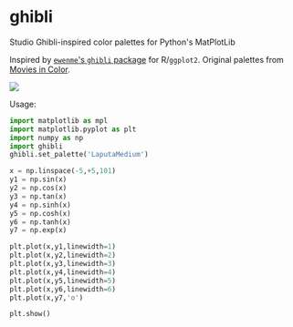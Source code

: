# ghibli
Studio Ghibli-inspired color palettes for Python's MatPlotLib

Inspired by [`ewenme`'s `ghibli` package](https://ewenme.github.io/ghibli/index.html) for R/`ggplot2`.  Original palettes from [Movies in Color](http://moviesincolor.com/).

![](https://github.com/ewenme/ghibli/raw/master/man/figures/README-palettes-1.png)

Usage:

```py
import matplotlib as mpl
import matplotlib.pyplot as plt
import numpy as np
import ghibli
ghibli.set_palette('LaputaMedium')

x = np.linspace(-5,+5,101)
y1 = np.sin(x)
y2 = np.cos(x)
y3 = np.tan(x)
y4 = np.sinh(x)
y5 = np.cosh(x)
y6 = np.tanh(x)
y7 = np.exp(x)

plt.plot(x,y1,linewidth=1)
plt.plot(x,y2,linewidth=2)
plt.plot(x,y3,linewidth=3)
plt.plot(x,y4,linewidth=4)
plt.plot(x,y5,linewidth=5)
plt.plot(x,y6,linewidth=6)
plt.plot(x,y7,'o')

plt.show()
```
